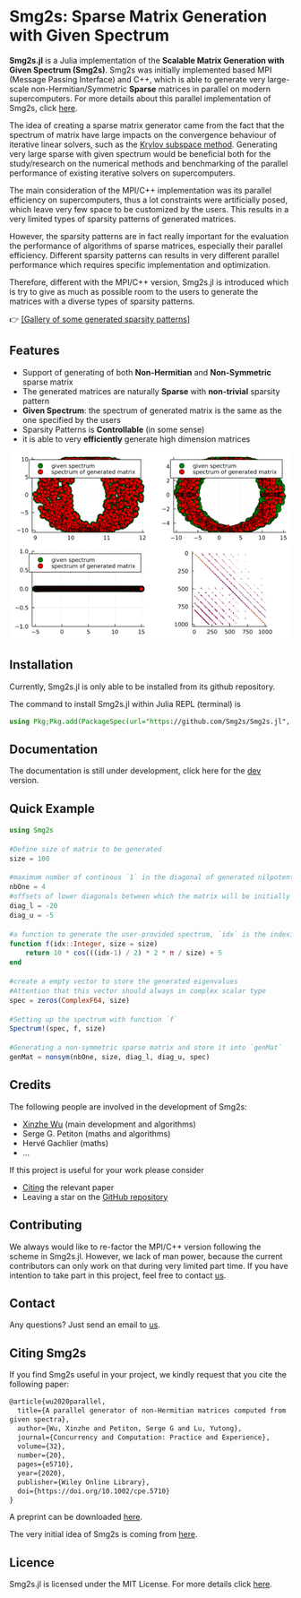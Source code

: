 # Smg2s: Sparse Matrix Generation with Given Spectrum

__Smg2s.jl__ is a Julia implementation of the __Scalable Matrix Generation with Given Spectrum (Smg2s)__. Smg2s was initially implemented based MPI (Message Passing Interface) and C++, which is able to generate very large-scale non-Hermitian/Symmetric __Sparse__ matrices in parallel on modern supercomputers. For more details about this parallel implementation of Smg2s, click [here](https://github.com/Smg2s/Smg2s).  

The idea of creating a sparse matrix generator came from the fact that the spectrum of matrix have large impacts on the convergence behaviour of iterative linear solvers, such as the [Krylov subspace method](https://en.wikipedia.org/wiki/Krylov_subspace). Generating very large sparse with given spectrum would be beneficial both for the study/research on the numerical methods and benchmarking of the parallel performance of existing iterative solvers on supercomputers.

The main consideration of the MPI/C++ implementation was its parallel efficiency on supercomputers, thus a lot constraints were artificially posed, which leave very few space to be customized by the users. This results in a very limited types of sparsity patterns of generated matrices.

However, the sparsity patterns are in fact really important for the evaluation the performance of algorithms of sparse matrices, especially their parallel efficiency. Different sparsity patterns can results in very different parallel performance which requires specific implementation and optimization.     

Therefore, different with the MPI/C++ version, Smg2s.jl is introduced which is try to give as much as possible room to the users to generate the matrices with a diverse types of sparsity patterns.

👉  [[Gallery of some generated sparsity patterns]](https://Smg2s.github.io/Smg2s.jl/dev/gallery/)

## Features

- Support of generating of both **Non-Hermitian** and **Non-Symmetric** sparse matrix
- The generated matrices are naturally **Sparse** with **non-trivial** sparsity pattern
- **Given Spectrum**: the spectrum of generated matrix is the same as the one specified by the users
- Sparsity Patterns is **Controllable** (in some sense)
- it is able to very **efficiently** generate high dimension matrices

![Comparison of generated spectrum with given spectrum](docs/src/assets/example.png)

## Installation

Currently, Smg2s.jl is only able to be installed from its github repository.

The command to install Smg2s.jl within Julia REPL (terminal) is

```julia
using Pkg;Pkg.add(PackageSpec(url="https://github.com/Smg2s/Smg2s.jl", rev="main"))
```

## Documentation
The documentation is still under development, click here for the [dev](https://Smg2s.github.io/Smg2s.jl/dev/) version.


## Quick Example

```julia
using Smg2s

#Define size of matrix to be generated
size = 100

#maximum number of continous `1` in the diagonal of generated nilpotent matrix
nbOne = 4
#offsets of lower diagonals between which the matrix will be initially filled
diag_l = -20
diag_u = -5

#a function to generate the user-provided spectrum, `idx` is the indexing of eigenvalues
function f(idx::Integer, size = size)
    return 10 * cos(((idx-1) / 2) * 2 * π / size) + 5
end

#create a empty vector to store the generated eigenvalues
#Attention that this vector should always in complex scalar type
spec = zeros(ComplexF64, size)

#Setting up the spectrum with function `f`
Spectrum!(spec, f, size)

#Generating a non-symmetric sparse matrix and store it into `genMat`
genMat = nonsym(nbOne, size, diag_l, diag_u, spec)
```

## Credits

The following people are involved in the development of Smg2s:
- [Xinzhe Wu](https://www.fz-juelich.de/SharedDocs/Personen/IAS/JSC/EN/staff/wu_x.html?nn=362224) (main development and algorithms)
- Serge G. Petiton (maths and algorithms)
- Hervé Gachlier (maths)
- ...

If this project is useful for your work please consider
* [Citing](https://onlinelibrary.wiley.com/doi/full/10.1002/cpe.5710?casa_token=ZHkOqDgnXxUAAAAA%3AwuaSkV5LC8B73wJOfSCLlCWO9NQVW1VC6YulvFB0kHOmrN0cY1jY7a4hPkWjjVhMH0c4CNk8nSACQ3Rw) the relevant paper
* Leaving a star on the [GitHub repository](https://github.com/Smg2s/Smg2s.jl)

## Contributing

We always would like to re-factor the MPI/C++ version following the scheme in Smg2s.jl. However, we lack of man power, because
the current contributors can only work on that during very limited part time. If you have intention to take part in this project, feel
free to contact [us](mailto:xin.wu@fz-juelich.de).

## Contact

Any questions? Just send an email to [us](mailto:xin.wu@fz-juelich.de).

## Citing Smg2s

If you find Smg2s useful in your project, we kindly request that you cite the following paper:
```
@article{wu2020parallel,
  title={A parallel generator of non-Hermitian matrices computed from given spectra},
  author={Wu, Xinzhe and Petiton, Serge G and Lu, Yutong},
  journal={Concurrency and Computation: Practice and Experience},
  volume={32},
  number={20},
  pages={e5710},
  year={2020},
  publisher={Wiley Online Library},
  doi={https://doi.org/10.1002/cpe.5710}
}
```
A preprint can be downloaded [here](https://hal.archives-ouvertes.fr/hal-02469027/document).

The very initial idea of Smg2s is coming from [here](http://www.vecpar.org/posters/vecpar2014_submission_41.pdf).

## Licence

Smg2s.jl is licensed under the MIT License. For more details click [here](https://github.com/Smg2s/Smg2s.jl/blob/main/LICENSE).
